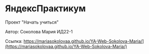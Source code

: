 # ЯндексПрактикум


Проект "Начать учиться"


Автор: Соколова Мария ИД22-1



Ссылка: https://mariasokolovaa.github.io/YA-Web-Sokolova-Maria/](https://mariasokolovaa.github.io/YA-Web-Sokolova-Maria/)

